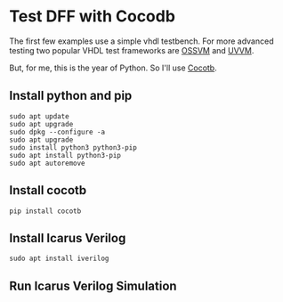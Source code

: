 Test DFF with Cocodb
====================

The first few examples use a simple vhdl testbench.  For more advanced
testing two popular VHDL test frameworks are [OSSVM][osvvm] and [UVVM][uvvm].

But, for me, this is the year of Python.  So I'll use [Cocotb][cocotb].



Install python and pip 
----------------------

```
sudo apt update
sudo apt upgrade
sudo dpkg --configure -a
sudo apt upgrade
sudo install python3 python3-pip
sudo apt install python3-pip
sudo apt autoremove 
```

Install cocotb
--------------

```
pip install cocotb
```

Install Icarus Verilog
----------------------

```
sudo apt install iverilog
```

Run Icarus Verilog Simulation
-----------------------------


[osvvm]: https://github.com/OSVVM/OSVVM
[uvvm]: https://github.com/UVVM/UVVM
[cocotb]: https://cocotb.org

